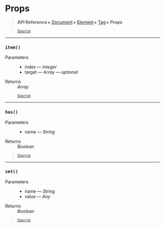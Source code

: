 # Props

> **API Reference** ▸ [Document](/api/document.md) ▸ [Element](/api/document-element.md) ▸ [Tag](/api/document-tag.md) ▸ **Props**

<!-- toc -->

> [`Source`](https://github.com/Neft-io/neft/blob/214bc7eaad621898160a3fcef3785f39f21aa083/src/document/element/element/tag/props.litcoffee)


* * * 

### `item()`

<dl><dt>Parameters</dt><dd><ul><li>index — <i>Integer</i></li><li>target — <i>Array</i> — <i>optional</i></li></ul></dd><dt>Returns</dt><dd><i>Array</i></dd></dl>


> [`Source`](https://github.com/Neft-io/neft/blob/214bc7eaad621898160a3fcef3785f39f21aa083/src/document/element/element/tag/props.litcoffee#array-propsiteminteger-index-array-target)


* * * 

### `has()`

<dl><dt>Parameters</dt><dd><ul><li>name — <i>String</i></li></ul></dd><dt>Returns</dt><dd><i>Boolean</i></dd></dl>


> [`Source`](https://github.com/Neft-io/neft/blob/214bc7eaad621898160a3fcef3785f39f21aa083/src/document/element/element/tag/props.litcoffee#boolean-propshasstring-name)


* * * 

### `set()`

<dl><dt>Parameters</dt><dd><ul><li>name — <i>String</i></li><li>value — <i>Any</i></li></ul></dd><dt>Returns</dt><dd><i>Boolean</i></dd></dl>


> [`Source`](https://github.com/Neft-io/neft/blob/214bc7eaad621898160a3fcef3785f39f21aa083/src/document/element/element/tag/props.litcoffee#boolean-propssetstring-name-any-value)

